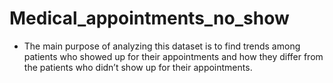 # Medical_appointments_no_show
-	The main purpose of analyzing this dataset is to find trends among patients who showed up for their appointments and how they differ from the patients who didn’t show up for their appointments.
